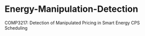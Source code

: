 # Energy-Manipulation-Detection
 COMP3217: Detection of Manipulated Pricing in Smart Energy CPS Scheduling
